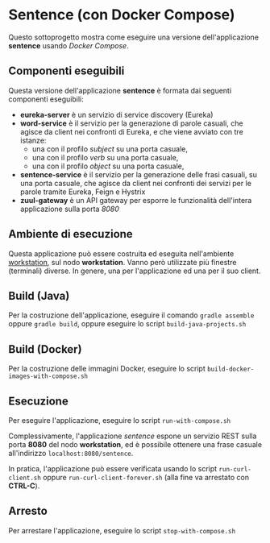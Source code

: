 # Sentence (con Docker Compose)

Questo sottoprogetto mostra come eseguire una versione dell'applicazione **sentence** usando *Docker Compose*. 

## Componenti eseguibili

Questa versione dell'applicazione **sentence** è formata dai seguenti componenti eseguibili: 

* **eureka-server** è un servizio di service discovery (Eureka)
* **word-service** è il servizio per la generazione di parole casuali, che agisce da client nei confronti di Eureka, e che viene avviato con tre istanze: 
  * una con il profilo *subject* su una porta casuale, 
  * una con il profilo *verb* su una porta casuale, 
  * una con il profilo *object* su una porta casuale, 
* **sentence-service** è il servizio per la generazione delle frasi casuali, su una porta casuale, che agisce da client nei confronti dei servizi per le parole tramite Eureka, Feign e Hystrix 
* **zuul-gateway** è un API gateway per esporre le funzionalità dell'intera applicazione sulla porta *8080* 

## Ambiente di esecuzione 

Questa applicazione può essere costruita ed eseguita nell'ambiente [workstation](../../environments/workstation/), sul nodo **workstation**. 
Vanno però utilizzate più finestre (terminali) diverse. In genere, una per l'applicazione ed una per il suo client.  

## Build (Java) 

Per la costruzione dell'applicazione, eseguire il comando `gradle assemble` oppure `gradle build`, oppure eseguire lo script `build-java-projects.sh`

## Build (Docker) 

Per la costruzione delle immagini Docker, eseguire lo script `build-docker-images-with-compose.sh` 

## Esecuzione 

Per eseguire l'applicazione, eseguire lo script `run-with-compose.sh` 

Complessivamente, l'applicazione *sentence* espone un servizio REST sulla porta **8080** del nodo **workstation**, 
ed è possibile ottenere una frase casuale all'indirizzo `localhost:8080/sentence`.

In pratica, l'applicazione può essere verificata usando lo script `run-curl-client.sh` oppure `run-curl-client-forever.sh` (alla fine va arrestato con **CTRL-C**). 

## Arresto 

Per arrestare l'applicazione, eseguire lo script `stop-with-compose.sh` 

